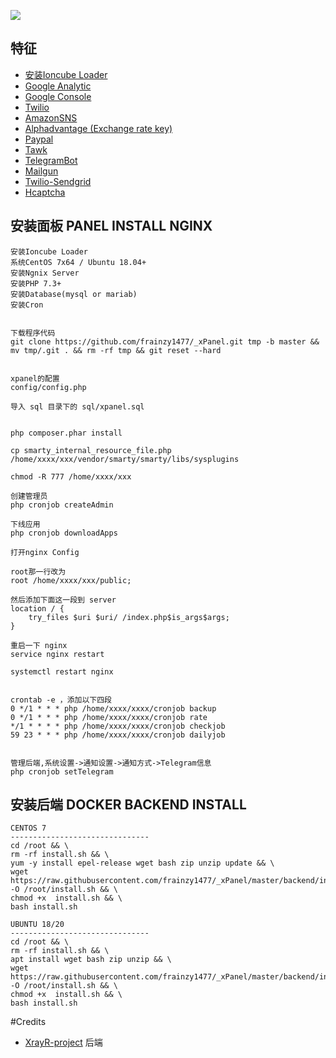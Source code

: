 
![](https://raw.githubusercontent.com/frainzy1477/_xPanel/master/xpanel.png)


## 特征
- [安装Ioncube Loader](https://www.howtoforge.com/tutorial/how-to-install-ioncube-loader/#-configure-ioncube-loader-on-centos)
- [Google Analytic](https://analytics.google.com/analytics/web/) 
- [Google Console](https://console.developers.google.com/) 
- [Twilio](https://www.twilio.com/console/project/api-keys) 
- [AmazonSNS](https://aws.amazon.com/sns/)
- [Alphadvantage (Exchange rate key)](https://www.alphavantage.co/support/#api-key)
- [Paypal](https://developer.paypal.com/classic-home) 
- [Tawk](https://www.tawk.to/)
- [TelegramBot](https://telegram.org/)
- [Mailgun](https://www.mailgun.com/)
- [Twilio-Sendgrid](https://sendgrid.com/)
- [Hcaptcha](https://dashboard.hcaptcha.com/overview)


## 安装面板 PANEL INSTALL NGINX

```
安装Ioncube Loader 
系统CentOS 7x64 / Ubuntu 18.04+
安装Ngnix Server
安装PHP 7.3+
安装Database(mysql or mariab)
安装Cron
	
	
下载程序代码
git clone https://github.com/frainzy1477/_xPanel.git tmp -b master && mv tmp/.git . && rm -rf tmp && git reset --hard


xpanel的配置
config/config.php

导入 sql 目录下的 sql/xpanel.sql


php composer.phar install

cp smarty_internal_resource_file.php /home/xxxx/xxx/vendor/smarty/smarty/libs/sysplugins

chmod -R 777 /home/xxxx/xxx

创建管理员
php cronjob createAdmin

下线应用
php cronjob downloadApps

打开nginx Config

root那一行改为
root /home/xxxx/xxx/public;

然后添加下面这一段到 server
location / {
    try_files $uri $uri/ /index.php$is_args$args;
}

重启一下 nginx
service nginx restart

systemctl restart nginx 


crontab -e ，添加以下四段
0 */1 * * * php /home/xxxx/xxxx/cronjob backup
0 */1 * * * php /home/xxxx/xxxx/cronjob rate
*/1 * * * * php /home/xxxx/xxxx/cronjob checkjob
59 23 * * * php /home/xxxx/xxxx/cronjob dailyjob


管理后端,系统设置->通知设置->通知方式->Telegram信息
php cronjob setTelegram

```

## 安装后端 DOCKER BACKEND INSTALL

```
CENTOS 7
-------------------------------
cd /root && \
rm -rf install.sh && \
yum -y install epel-release wget bash zip unzip update && \
wget https://raw.githubusercontent.com/frainzy1477/_xPanel/master/backend/install.sh -O /root/install.sh && \
chmod +x  install.sh && \
bash install.sh
```

```
UBUNTU 18/20
-------------------------------
cd /root && \
rm -rf install.sh && \
apt install wget bash zip unzip && \
wget https://raw.githubusercontent.com/frainzy1477/_xPanel/master/backend/install.sh -O /root/install.sh && \
chmod +x  install.sh && \
bash install.sh
```
#Credits
- [XrayR-project](https://github.com/XrayR-project/XrayR) 后端
